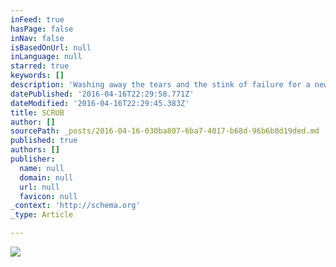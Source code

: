 ```yaml
---
inFeed: true
hasPage: false
inNav: false
isBasedOnUrl: null
inLanguage: null
starred: true
keywords: []
description: 'Washing away the tears and the stink of failure for a new beginning!'
datePublished: '2016-04-16T22:29:58.771Z'
dateModified: '2016-04-16T22:29:45.383Z'
title: SCRUB
author: []
sourcePath: _posts/2016-04-16-030ba807-6ba7-4017-b68d-96b6b0d19ded.md
published: true
authors: []
publisher:
  name: null
  domain: null
  url: null
  favicon: null
_context: 'http://schema.org'
_type: Article

---
```

![](https://the-grid-user-content.s3-us-west-2.amazonaws.com/8c83c86a-8c9b-488f-92e7-dd7d0e48f6f3.jpg)